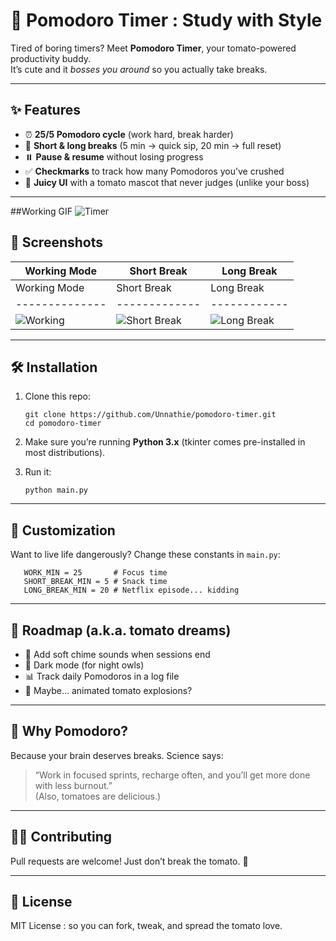 # 🍅 Pomodoro Timer : Study with Style  
Tired of boring timers? Meet **Pomodoro Timer**, your tomato-powered productivity buddy.  
It’s cute and it *bosses you around* so you actually take breaks.  

---

## ✨ Features  
- ⏰ **25/5 Pomodoro cycle** (work hard, break harder)  
- 🍵 **Short & long breaks** (5 min → quick sip, 20 min → full reset)  
- ⏸️ **Pause & resume** without losing progress  
- ✅ **Checkmarks** to track how many Pomodoros you’ve crushed  
- 🎨 **Juicy UI** with a tomato mascot that never judges (unlike your boss)  

---
##Working GIF
![Timer](https://github.com/user-attachments/assets/21237222-a4ff-4646-ba70-e4f8c56a236b)

## 📸 Screenshots  
| Working Mode | Short Break | Long Break |  
|--------------|-------------|------------|  
| Working Mode | Short Break | Long Break |
|--------------|-------------|------------|
| ![Working](https://github.com/user-attachments/assets/b766c8fb-6f82-4cae-87d7-8bb0b1113dfb) | ![Short Break](https://github.com/user-attachments/assets/c8065b97-0da0-440e-b44c-54e7874d1a2e) | ![Long Break](https://github.com/user-attachments/assets/7b02d356-315f-4de3-8d0f-db5dec965caa) |

---

## 🛠️ Installation  
1. Clone this repo:  
       
       git clone https://github.com/Unnathie/pomodoro-timer.git
       cd pomodoro-timer  

2. Make sure you’re running **Python 3.x** (tkinter comes pre-installed in most distributions).  

3. Run it:  
       
       python main.py  

---

## 🔧 Customization  
Want to live life dangerously? Change these constants in `main.py`:  
       
       WORK_MIN = 25       # Focus time  
       SHORT_BREAK_MIN = 5 # Snack time  
       LONG_BREAK_MIN = 20 # Netflix episode... kidding  

---

## 🚀 Roadmap (a.k.a. tomato dreams)  
- 🔔 Add soft chime sounds when sessions end  
- 🌙 Dark mode (for night owls)  
- 📊 Track daily Pomodoros in a log file  
- 🎉 Maybe… animated tomato explosions?  

---

## 🥗 Why Pomodoro?  
Because your brain deserves breaks. Science says:  
> “Work in focused sprints, recharge often, and you’ll get more done with less burnout.”  
(Also, tomatoes are delicious.)  

---

## 👩‍💻 Contributing  
Pull requests are welcome! Just don’t break the tomato. 🍅  

---

## 📜 License  
MIT License : so you can fork, tweak, and spread the tomato love.  
